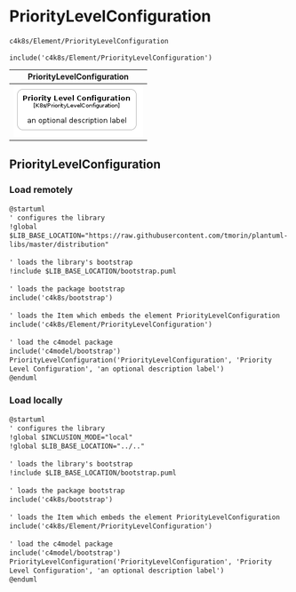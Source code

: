 # PriorityLevelConfiguration


```text
c4k8s/Element/PriorityLevelConfiguration
```

```text
include('c4k8s/Element/PriorityLevelConfiguration')
```



| PriorityLevelConfiguration |
| :---: |
| ![illustration for PriorityLevelConfiguration](../../c4k8s/Element/PriorityLevelConfiguration.Local.png) |




## PriorityLevelConfiguration

### Load remotely
```plantuml
@startuml
' configures the library
!global $LIB_BASE_LOCATION="https://raw.githubusercontent.com/tmorin/plantuml-libs/master/distribution"

' loads the library's bootstrap
!include $LIB_BASE_LOCATION/bootstrap.puml

' loads the package bootstrap
include('c4k8s/bootstrap')

' loads the Item which embeds the element PriorityLevelConfiguration
include('c4k8s/Element/PriorityLevelConfiguration')

' load the c4model package
include('c4model/bootstrap')
PriorityLevelConfiguration('PriorityLevelConfiguration', 'Priority Level Configuration', 'an optional description label')
@enduml
```

### Load locally
```plantuml
@startuml
' configures the library
!global $INCLUSION_MODE="local"
!global $LIB_BASE_LOCATION="../.."

' loads the library's bootstrap
!include $LIB_BASE_LOCATION/bootstrap.puml

' loads the package bootstrap
include('c4k8s/bootstrap')

' loads the Item which embeds the element PriorityLevelConfiguration
include('c4k8s/Element/PriorityLevelConfiguration')

' load the c4model package
include('c4model/bootstrap')
PriorityLevelConfiguration('PriorityLevelConfiguration', 'Priority Level Configuration', 'an optional description label')
@enduml
```

